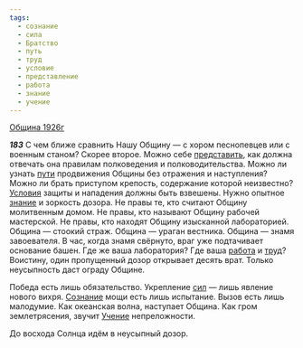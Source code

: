 ```yaml
---
tags:
  - сознание
  - сила
  - Братство
  - путь
  - труд
  - условие
  - представление
  - работа
  - знание
  - учение
---
```


[Община 1926г](/agni/1926)

___183___
С чем ближе сравнить Нашу Общину — с хором песнопевцев или с военным станом? Скорее второе. Можно себе [представить](/tag/#представление), как должна отвечать она правилам полковедения и полководительства. Можно ли узнать [пути](/tag/#путь) продвижения Общины без отражения и наступления? Можно ли брать приступом крепость, содержание которой неизвестно? [Условия](/tag/#условие) защиты и нападения должны быть взвешены. Нужно опытное [знание](/tag/#знание) и зоркость дозора. Не правы те, кто считают Общину молитвенным домом. Не правы, кто называют Общину рабочей мастерской. Не правы, кто находят Общину изысканной лабораторией. Община — стоокий страж. Община — ураган вестника. Община — знамя завоевателя. В час, когда знамя свёрнуто, враг уже подтачивает основание башен. Где же ваша лаборатория? Где ваша [работа](/tag/#работа) и [труд](/tag/#труд)? Воистину, один пропущенный дозор открывает десять врат. Только неусыпность даст ограду Общине.   

Победа есть лишь обязательство. Укрепление [сил](/tag/#сила) — лишь явление нового вихря. [Сознание](/tag/#сознание) мощи есть лишь испытание. Вызов есть лишь малодумие. Как океанская волна, наступает Община. Как гром землетрясения, звучит [Учение](/tag/#учение) непреложности.   

До восхода Солнца идём в неусыпный дозор.   

